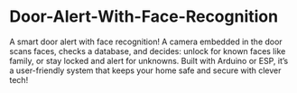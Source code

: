 # Door-Alert-With-Face-Recognition
A smart door alert with face recognition! A camera embedded in the door scans faces, checks a database, and decides: unlock for known faces like family, or stay locked and alert for unknowns. Built with Arduino or ESP, it’s a user-friendly system that keeps your home safe and secure with clever tech!  
